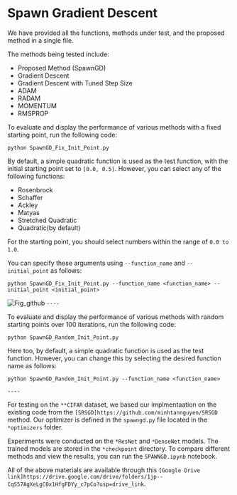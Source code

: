 # Spawn Gradient Descent
We have provided all the functions, methods under test, and the proposed method in a single file.

The methods being tested include:
- Proposed Method (SpawnGD)
- Gradient Descent
- Gradient Descent with Tuned Step Size
- ADAM
- RADAM
- MOMENTUM
- RMSPROP

To evaluate and display the performance of various methods with a fixed starting point, run the following code:

    python SpawnGD_Fix_Init_Point.py
  
By default, a simple quadratic function is used as the test function, with the initial starting point set to ‍‍‍‍`[0.0, 0.5]`. However, you can select any of the following functions:
- Rosenbrock
- Schaffer
- Ackley
- Matyas
- Stretched Quadratic
- Quadratic(by default)

For the starting point, you should select numbers within the range of `0.0 to 1.0`. 

You can specify these arguments using `--function_name` and `--initial_point` as follows:

    python SpawnGD_Fix_Init_Point.py --function_name <function_name> --initial_point <initial_point>

![Fig_github](https://github.com/user-attachments/assets/f0681ba7-2c3b-4d4d-af37-bdc4542b9e22)
`----`

To evaluate and display the performance of various methods with random starting points over 100 iterations, run the following code:

    python SpawnGD_Random_Init_Point.py
  
Here too, by default, a simple quadratic function is used as the test function. However, you can change this by selecting the desired function name as follows:

    python SpawnGD_Random_Init_Point.py --function_name <function_name>

`----`

For testing on the `**CIFAR` dataset, we based our implmentaation on the existing code from the `[SRSGD]https://github.com/minhtannguyen/SRSGD` method. Our optimizer is defined in the `spawngd.py` file located in the `*optimizers` folder. 

Experiments were conducted on the `*ResNet` and `*DenseNet` models. The trained models are stored in the `*checkpoint` directory. To compare different methods and view the results, you can run the `SPAWNGD.ipynb` notebook. 

All of the above materials are available through this `[Google Drive link]https://drive.google.com/drive/folders/1jp--CqS57AgXeLgCOx1HfgFDYy_c7pCo?usp=drive_link`.

